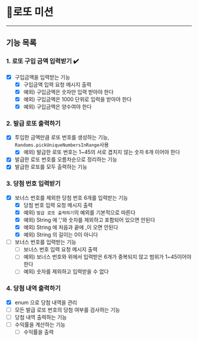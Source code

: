 # 🎰로또 미션

---------------------
## 기능 목록

### 1. 로또 구입 금액 입력받기 ✔️
 - [x] 구입금액을 입력받는 기능
   - [x] 구입금액 입력 요청 메시지 출력
   - [x] 예외) 구입금액은 숫자만 입력 받아야 한다
   - [x] 예외) 구입금액은 1000 단위로 입력을 받아야 한다
   - [x] 예외) 구입금액은 양수여야 한다

### 2. 발급 로또 출력하기
 - [x] 투입한 금액만큼 로또 번호를 생성하는 기능, `Randoms.pickUniqueNumbersInRange`사용
   - [x] 예외) 발급한 로또 번호는 1~45의 서로 겹치지 않는 숫자 6개 이어야 한다
 - [x] 발급한 로또 번호를 오름차순으로 정리하는 기능
 - [x] 발급한 로또를 모두 출력하는 기능

### 3. 당첨 번호 입력받기
 - [x] 보너스 번호를 제외한 당첨 번호 6개를 입력받는 기능
   - [x] 당첨 번호 입력 요청 메시지 출력
   - [x] 예외) `발급 로또 출력하기`의 예외를 기본적으로 따른다
   - [x] 예외) String 에 ','와 숫자를 제외하고 포함되어 있으면 안된다
   - [x] 예외) String 에 처음과 끝에 ,이 오면 안된다
   - [x] 예외) String 의 길이는 0이 아니다
 - [ ] 보너스 번호를 입력받는 기능
   - [ ] 보너스 번호 입력 요청 메시지 출력
   - [ ] 예외) 보너스 번호와 위에서 입력받은 6개가 중복되지 않고 범위가 1~45이어야 한다
   - [ ] 예외) 숫자를 제외하고 입력받을 수 없다
 
### 4. 당첨 내역 출력하기
 - [x] enum 으로 당첨 내역을 관리
 - [ ] 모든 발급 로또 번호의 당첨 여부를 검사하는 기능
 - [ ] 당첨 내역 출력하는 기능
 - [ ] 수익률을 계산하는 기능
   - [ ] 수익률을 출력

